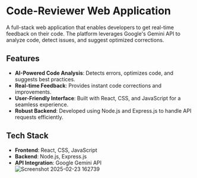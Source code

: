 # Code-Reviewer Web Application  
A full-stack web application that enables developers to get real-time feedback on their code. The platform leverages Google's Gemini API to analyze code, detect issues, and suggest optimized corrections.

## Features  
- **AI-Powered Code Analysis**: Detects errors, optimizes code, and suggests best practices.  
- **Real-time Feedback**: Provides instant code corrections and improvements.  
- **User-Friendly Interface**: Built with React, CSS, and JavaScript for a seamless experience.  
- **Robust Backend**: Developed using Node.js and Express.js to handle API requests efficiently.  

## Tech Stack  
- **Frontend**: React, CSS, JavaScript  
- **Backend**: Node.js, Express.js  
- **API Integration**: Google Gemini API  
![Screenshot 2025-02-23 162739](https://github.com/user-attachments/assets/7f716334-20b8-45ac-8c39-bc8662bcd4cd)
